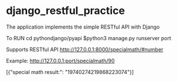 # django_restful_practice
The application implements the simple RESTful API with Django

To RUN
    cd pythondjango/pyapi
    $python3 manage.py runserver port

Supports RESTful API
http://127.0.0.1:8000/specialmath/#number

Example:
http://127.0.0.1:port/specialmath/90

[{"special math result:": "19740274219868223074"}]


